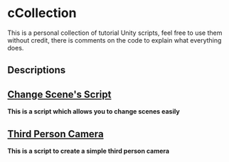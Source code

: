 # cCollection
This is a personal collection of tutorial Unity scripts, feel free to use them without credit, there is comments on the code to explain what everything does.
## Descriptions
## [Change Scene's Script](https://github.com/JimboDaDuck/cCollection/blob/main/exit.cs)
**This is a script which allows you to change scenes easily**
## [Third Person Camera](https://github.com/JimboDaDuck/cCollection/blob/main/ThirdPersonCam.cs)
**This is a script to create a simple third person camera**


